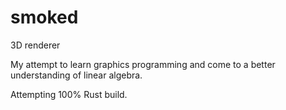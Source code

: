 # smoked
3D renderer

My attempt to learn graphics programming and come to a better understanding of linear algebra.

Attempting 100% Rust build.
